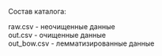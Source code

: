 Состав каталога:

raw.csv - неочищенные данные<br>
out.csv - очищенные данные<br>
out_bow.csv - лемматизированные данные
